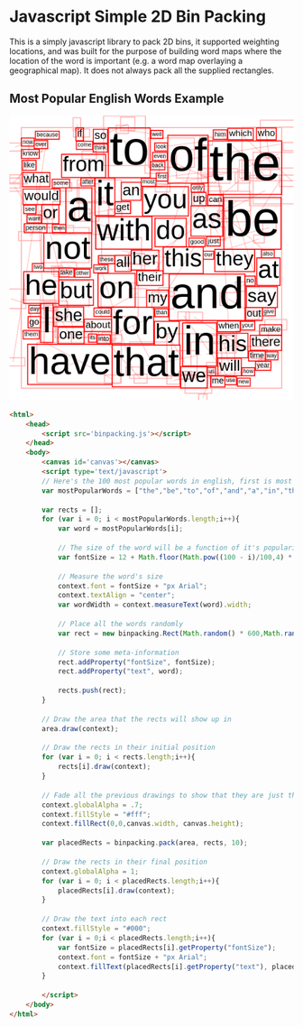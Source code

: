 # Javascript Simple 2D Bin Packing

This is a simply javascript library to pack 2D bins, it supported weighting locations, and was built for the purpose of building word maps where the location of the word is important (e.g. a word map overlaying a geographical map). It does not always pack all the supplied rectangles.

## Most Popular English Words Example
![Most Popular English Words](https://raw.githubusercontent.com/seveibar/js-word-packing/master/word_example.png)

```html
<html>
	<head>
		<script src='binpacking.js'></script>
	</head>
	<body>
		<canvas id='canvas'></canvas>
		<script type='text/javascript'>
		// Here's the 100 most popular words in english, first is most popular
		var mostPopularWords = ["the","be","to","of","and","a","in","that","have","I","it","for","not","on","with","he","as","you","do","at","this","but","his","by","from","they","we","say","her","she","or","an","will","my","one","all","would","there","their","what","so","up","out","if","about","who","get","which","go","me","when","make","can","like","time","no","just","him","know","take","person","into","year","your","good","some","could","them","see","other","than","then","now","look","only","come","its","over","think","also","back","after","use","two","how","our","work","first","well","way","even","new","want","because","any","these","give","day","most","us"];

		var rects = [];
		for (var i = 0; i < mostPopularWords.length;i++){
			var word = mostPopularWords[i];

			// The size of the word will be a function of it's popularity
			var fontSize = 12 + Math.floor(Math.pow((100 - i)/100,4) * 96);

			// Measure the word's size
			context.font = fontSize + "px Arial";
			context.textAlign = "center";
			var wordWidth = context.measureText(word).width;

			// Place all the words randomly
			var rect = new binpacking.Rect(Math.random() * 600,Math.random() * 600,wordWidth+5,fontSize+5);

			// Store some meta-information
			rect.addProperty("fontSize", fontSize);
			rect.addProperty("text", word);

			rects.push(rect);
		}

		// Draw the area that the rects will show up in
		area.draw(context);

		// Draw the rects in their initial position
		for (var i = 0; i < rects.length;i++){
			rects[i].draw(context);
		}

		// Fade all the previous drawings to show that they are just the initial positions
		context.globalAlpha = .7;
		context.fillStyle = "#fff";
		context.fillRect(0,0,canvas.width, canvas.height);

		var placedRects = binpacking.pack(area, rects, 10);

		// Draw the rects in their final position
		context.globalAlpha = 1;
		for (var i = 0; i < placedRects.length;i++){
			placedRects[i].draw(context);
		}

		// Draw the text into each rect
		context.fillStyle = "#000";
		for (var i = 0;i < placedRects.length;i++){
			var fontSize = placedRects[i].getProperty("fontSize");
			context.font = fontSize + "px Arial";
			context.fillText(placedRects[i].getProperty("text"), placedRects[i].x, placedRects[i].y + fontSize/4);
		}

		</script>
	</body>
</html>

```